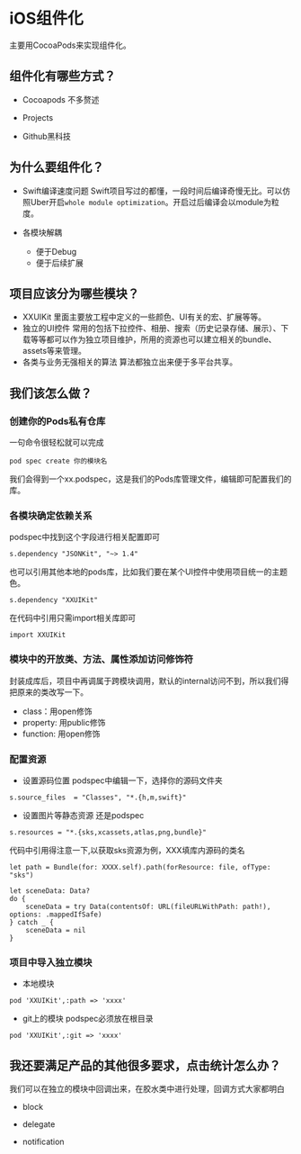 # iOS组件化

主要用CocoaPods来实现组件化。

## 组件化有哪些方式？
- Cocoapods
  不多赘述

- Projects

- Github黑科技

## 为什么要组件化？
- Swift编译速度问题
	Swift项目写过的都懂，一段时间后编译奇慢无比。可以仿照Uber开启`whole module optimization`。开启过后编译会以module为粒度。

- 各模块解耦
  - 便于Debug
  - 便于后续扩展

## 项目应该分为哪些模块？
- XXUIKit
  里面主要放工程中定义的一些颜色、UI有关的宏、扩展等等。
- 独立的UI控件
  常用的包括下拉控件、相册、搜索（历史记录存储、展示）、下载等等都可以作为独立项目维护，所用的资源也可以建立相关的bundle、assets等来管理。
- 各类与业务无强相关的算法
  算法都独立出来便于多平台共享。

## 我们该怎么做？

### 创建你的Pods私有仓库
  一句命令很轻松就可以完成
```
pod spec create 你的模块名
```
我们会得到一个xx.podspec，这是我们的Pods库管理文件，编辑即可配置我们的库。

### 各模块确定依赖关系
  podspec中找到这个字段进行相关配置即可
```
s.dependency "JSONKit", "~> 1.4"
```
也可以引用其他本地的pods库，比如我们要在某个UI控件中使用项目统一的主题色。
```
s.dependency "XXUIKit"
```
在代码中引用只需import相关库即可
```
import XXUIKit
```
### 模块中的开放类、方法、属性添加访问修饰符
封装成库后，项目中再调属于跨模块调用，默认的internal访问不到，所以我们得把原来的类改写一下。
- class：用open修饰
- property: 用public修饰
- function: 用open修饰

### 配置资源
- 设置源码位置
podspec中编辑一下，选择你的源码文件夹
```
s.source_files  = "Classes", "*.{h,m,swift}"
```
- 设置图片等静态资源
还是podspec
```
s.resources = "*.{sks,xcassets,atlas,png,bundle}"
```
代码中引用得注意一下,以获取sks资源为例，XXX填库内源码的类名
```
let path = Bundle(for: XXXX.self).path(forResource: file, ofType: "sks")
        
let sceneData: Data?
do {
    sceneData = try Data(contentsOf: URL(fileURLWithPath: path!), options: .mappedIfSafe)
} catch _ {
    sceneData = nil
}
```

### 项目中导入独立模块
- 本地模块
```
pod 'XXUIKit',:path => 'xxxx'
```
- git上的模块
	podspec必须放在根目录
```
pod 'XXUIKit',:git => 'xxxx'
```
## 我还要满足产品的其他很多要求，点击统计怎么办？
我们可以在独立的模块中回调出来，在胶水类中进行处理，回调方式大家都明白
- block

- delegate

- notification


